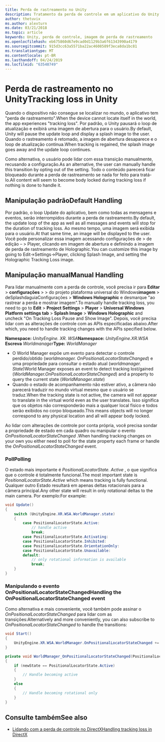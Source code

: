 ```yaml
---
title: Perda de rastreamento no Unity
description: Tratamento da perda de controle em um aplicativo do Unity.
author: thetuvix
ms.author: alexturn
ms.date: 03/21/2018
ms.topic: article
keywords: Unity, perda de controle, imagem de perda de rastreamento
ms.openlocfilehash: eb675860d67e9cad0d1129b3a6f61343990a4179
ms.sourcegitcommit: 915d3cc63a5571ba22ac4608589f3eca8da1bc81
ms.translationtype: MT
ms.contentlocale: pt-BR
ms.lasthandoff: 04/24/2019
ms.locfileid: "63548749"
---
```

# <a name="tracking-loss-in-unity"></a><span data-ttu-id="f3f8f-104">Perda de rastreamento no Unity</span><span class="sxs-lookup"><span data-stu-id="f3f8f-104">Tracking loss in Unity</span></span>

<span data-ttu-id="f3f8f-105">Quando o dispositivo não consegue se localizar no mundo, o aplicativo tem "perda de rastreamento".</span><span class="sxs-lookup"><span data-stu-id="f3f8f-105">When the device cannot locate itself in the world, the app experiences "tracking loss".</span></span> <span data-ttu-id="f3f8f-106">Por padrão, o Unity pausará o loop de atualização e exibirá uma imagem de abertura para o usuário.</span><span class="sxs-lookup"><span data-stu-id="f3f8f-106">By default, Unity will pause the update loop and display a splash image to the user.</span></span> <span data-ttu-id="f3f8f-107">Quando o rastreamento é retomado, a imagem de abertura desaparece e o loop de atualização continua.</span><span class="sxs-lookup"><span data-stu-id="f3f8f-107">When tracking is regained, the splash image goes away and the update loop continues.</span></span>

<span data-ttu-id="f3f8f-108">Como alternativa, o usuário pode lidar com essa transição manualmente, recusando a configuração.</span><span class="sxs-lookup"><span data-stu-id="f3f8f-108">As an alternative, the user can manually handle this transition by opting out of the setting.</span></span> <span data-ttu-id="f3f8f-109">Todo o conteúdo parecerá ficar bloqueado durante a perda de rastreamento se nada for feito para tratá-lo.</span><span class="sxs-lookup"><span data-stu-id="f3f8f-109">All content will seem to become body locked during tracking loss if nothing is done to handle it.</span></span>

## <a name="default-handling"></a><span data-ttu-id="f3f8f-110">Manipulação padrão</span><span class="sxs-lookup"><span data-stu-id="f3f8f-110">Default Handling</span></span>

<span data-ttu-id="f3f8f-111">Por padrão, o loop Update do aplicativo, bem como todas as mensagens e eventos, serão interrompidos durante a perda de rastreamento.</span><span class="sxs-lookup"><span data-stu-id="f3f8f-111">By default, the update loop of the app as well as all messages and events will stop for the duration of tracking loss.</span></span> <span data-ttu-id="f3f8f-112">Ao mesmo tempo, uma imagem será exibida para o usuário.</span><span class="sxs-lookup"><span data-stu-id="f3f8f-112">At that same time, an image will be displayed to the user.</span></span> <span data-ttu-id="f3f8f-113">Você pode personalizar essa imagem acessando configurações de > de edição – > Player, clicando em imagem de abertura e definindo a imagem de perda de rastreamento de Holographic.</span><span class="sxs-lookup"><span data-stu-id="f3f8f-113">You can customize this image by going to Edit->Settings->Player, clicking Splash Image, and setting the Holographic Tracking Loss image.</span></span>

## <a name="manual-handling"></a><span data-ttu-id="f3f8f-114">Manipulação manual</span><span class="sxs-lookup"><span data-stu-id="f3f8f-114">Manual Handling</span></span>

<span data-ttu-id="f3f8f-115">Para lidar manualmente com a perda de controle, você precisa ir para **Editar** > **configurações** >  > do projeto plataforma universal do Windows**imagem**  > deSplashdaguiaConfigurações >  **Windows Holographic** e desmarque "ao rastrear a perda e mostrar imagem".</span><span class="sxs-lookup"><span data-stu-id="f3f8f-115">To manually handle tracking loss, you need to go to **Edit** > **Project Settings** > **Player** > **Universal Windows Platform settings tab** > **Splash Image** > **Windows Holographic** and uncheck "On Tracking Loss Pause and Show Image".</span></span> <span data-ttu-id="f3f8f-116">Depois, você precisa lidar com as alterações de controle com as APIs especificadas abaixo.</span><span class="sxs-lookup"><span data-stu-id="f3f8f-116">After which, you need to handle tracking changes with the APIs specified below.</span></span>

<span data-ttu-id="f3f8f-117">**Namespace:** *UnityEngine. XR. WSA*</span><span class="sxs-lookup"><span data-stu-id="f3f8f-117">**Namespace:** *UnityEngine.XR.WSA*</span></span><br>
<span data-ttu-id="f3f8f-118">**Escreva** *Worldmanager*</span><span class="sxs-lookup"><span data-stu-id="f3f8f-118">**Type:** *WorldManager*</span></span>

* <span data-ttu-id="f3f8f-119">O World Manager expõe um evento para detectar o controle perdido/obtido (*worldmanager. OnPositionalLocatorStateChanged*) e uma propriedade para consultar o estado atual (*worldmanager. State*)</span><span class="sxs-lookup"><span data-stu-id="f3f8f-119">World Manager exposes an event to detect tracking lost/gained (*WorldManager.OnPositionalLocatorStateChanged*) and a property to query the current state (*WorldManager.state*)</span></span>
* <span data-ttu-id="f3f8f-120">Quando o estado de acompanhamento não estiver ativo, a câmera não parecerá traduzir no mundo virtual mesmo que o usuário se traduz.</span><span class="sxs-lookup"><span data-stu-id="f3f8f-120">When the tracking state is not active, the camera will not appear to translate in the virtual world even as the user translates.</span></span> <span data-ttu-id="f3f8f-121">Isso significa que os objetos não corresponderão mais a qualquer local físico e todos serão exibidos no corpo bloqueado.</span><span class="sxs-lookup"><span data-stu-id="f3f8f-121">This means objects will no longer correspond to any physical location and all will appear body locked.</span></span>

<span data-ttu-id="f3f8f-122">Ao lidar com alterações de controle por conta própria, você precisa sondar a propriedade de estado em cada quadro ou manipular o evento *OnPositionalLocatorStateChanged* .</span><span class="sxs-lookup"><span data-stu-id="f3f8f-122">When handling tracking changes on your own you either need to poll for the state property each frame or handle the *OnPositionalLocatorStateChanged* event.</span></span>

### <a name="polling"></a><span data-ttu-id="f3f8f-123">Poll</span><span class="sxs-lookup"><span data-stu-id="f3f8f-123">Polling</span></span>

<span data-ttu-id="f3f8f-124">O estado mais importante é *PositionalLocatorState. Active* , o que significa que o controle é totalmente funcional.</span><span class="sxs-lookup"><span data-stu-id="f3f8f-124">The most important state is *PositionalLocatorState.Active* which means tracking is fully functional.</span></span> <span data-ttu-id="f3f8f-125">Qualquer outro Estado resultará em apenas deltas rotacionais para a câmera principal.</span><span class="sxs-lookup"><span data-stu-id="f3f8f-125">Any other state will result in only rotational deltas to the main camera.</span></span> <span data-ttu-id="f3f8f-126">Por exemplo:</span><span class="sxs-lookup"><span data-stu-id="f3f8f-126">For example:</span></span>

```cs
void Update()
{
    switch (UnityEngine.XR.WSA.WorldManager.state)
    {
        case PositionalLocatorState.Active:
            // handle active
            break;
        case PositionalLocatorState.Activating:
        case PositionalLocatorState.Inhibited:
        case PositionalLocatorState.OrientationOnly:
        case PositionalLocatorState.Unavailable:
        default:
            // only rotational information is available
            break;
    }
}
```

### <a name="handling-the-onpositionallocatorstatechanged-event"></a><span data-ttu-id="f3f8f-127">Manipulando o evento OnPositionalLocatorStateChanged</span><span class="sxs-lookup"><span data-stu-id="f3f8f-127">Handling the OnPositionalLocatorStateChanged event</span></span>

<span data-ttu-id="f3f8f-128">Como alternativa e mais conveniente, você também pode assinar o *OnPositionalLocatorStateChanged* para lidar com as transições:</span><span class="sxs-lookup"><span data-stu-id="f3f8f-128">Alternatively and more conveniently, you can also subscribe to *OnPositionalLocatorStateChanged* to handle the transitions:</span></span>

```cs
void Start()
{
    UnityEngine.XR.WSA.WorldManager.OnPositionalLocatorStateChanged += WorldManager_OnPositionalLocatorStateChanged;
}

private void WorldManager_OnPositionalLocatorStateChanged(PositionalLocatorState oldState, PositionalLocatorState newState)
{
    if (newState == PositionalLocatorState.Active)
    {
        // Handle becoming active
    }
    else
    {
        // Handle becoming rotational only
    }
}
```

## <a name="see-also"></a><span data-ttu-id="f3f8f-129">Consulte também</span><span class="sxs-lookup"><span data-stu-id="f3f8f-129">See also</span></span>
* [<span data-ttu-id="f3f8f-130">Lidando com a perda de controle no DirectX</span><span class="sxs-lookup"><span data-stu-id="f3f8f-130">Handling tracking loss in DirectX</span></span>](coordinate-systems-in-directx.md#handling-tracking-loss)
